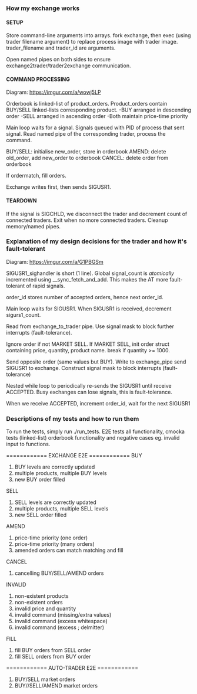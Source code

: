 ### How my exchange works

#### SETUP
Store command-line arguments into arrays. fork exchange, then exec (using trader filename argument) to replace process image with trader image. trader_filename and trader_id are arguments.

Open named pipes on both sides to ensure exchange2trader/trader2exchange communication.

#### COMMAND PROCESSING
Diagram: https://imgur.com/a/wowj5LP

Orderbook is linked-list of product_orders. Product_orders contain BUY/SELL linked-lists corresponding product.
-BUY arranged in descending order
-SELL arranged in ascending order
-Both maintain price-time priority

Main loop waits for a signal. Signals queued with PID of process that sent signal. Read named pipe of the corresponding trader, process the command.

BUY/SELL: initialise new_order, store in orderbook
AMEND: delete old_order, add new_order to orderbook
CANCEL: delete order from orderbook

If ordermatch, fill orders.

Exchange writes first, then sends SIGUSR1.

#### TEARDOWN
If the signal is SIGCHLD, we disconnect the trader and decrement count of connected traders. Exit when no more connected traders. Cleanup memory/named pipes.

### Explanation of my design decisions for the trader and how it's fault-tolerant

Diagram: https://imgur.com/a/G1PBGSm

SIGUSR1_sighandler is short (1 line). Global signal_count is *atomically* incremented using __sync_fetch_and_add. This makes the AT more fault-tolerant of rapid signals.

order_id stores number of accepted orders, hence next order_id.

Main loop waits for SIGUSR1. When SIGUSR1 is received, decrement sigurs1_count.

Read from exchange_to_trader pipe. Use signal mask to block further interrupts (fault-tolerance).

Ignore order if not MARKET SELL. If MARKET SELL, init order struct containing price, quantity, product name. break if quantity >= 1000.

Send opposite order (same values but BUY). Write to exchange_pipe send SIGUSR1 to exchange. Construct signal mask to block interrupts (fault-tolerance)

Nested while loop to periodically re-sends the SIGUSR1 until receive ACCEPTED. Busy exchanges can lose signals, this is fault-tolerance.

When we receive ACCEPTED, increment order_id, wait for the next SIGUSR1

### Descriptions of my tests and how to run them

To run the tests, simply run ./run_tests.
E2E tests all functionality, cmocka tests (linked-list) orderbook functionality and negative cases eg. invalid input to functions.

============ EXCHANGE E2E ============
BUY
1. BUY levels are correctly updated
2. multiple products, multiple BUY levels
3. new BUY order filled

SELL
1. SELL levels are correctly updated
2. multiple products, multiple SELL levels
3. new SELL order filled

AMEND
1. price-time priority (one order)
2. price-time priority (many orders)
3. amended orders can match matching and fill

CANCEL
1. cancelling BUY/SELL/AMEND orders

INVALID
1. non-existent products
2. non-existent orders
3. invalid price and quantity
4. invalid command (missing/extra values)
5. invalid command (excess whitespace)
6. invalid command (excess ; delmitter)

FILL
1. fill BUY orders from SELL order
2. fill SELL orders from BUY order

============ AUTO-TRADER E2E ============
1. BUY/SELL market orders
2. BUY//SELL/AMEND market orders
